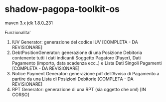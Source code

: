 # shadow-pagopa-toolkit-os

maven 3.x
jdk 1.8.0_231

Funzionalita'
1) IUV Generator: generazione del codice IUV [COMPLETA - DA REVISIONARE]
2) DebtPositionGenerator: generazione di una Posizione Debitoria contenente tutti i dati indicanti Soggetto Pagatore (Payer), Dati Pagamento (importo, data scadenza ecc..) e Lista Dati Singoli Pagamenti [COMPLETA - DA REVISIONARE]
3) Notice Payment Generator: generazione pdf dell'Avviso di Pagamento a partire da una Lista di Posizioni Debitorie [COMPLETA - DA REVISIONARE]
4) RPT Generator: generazione di una RPT (sia oggetto che xml) [IN CORSO]
